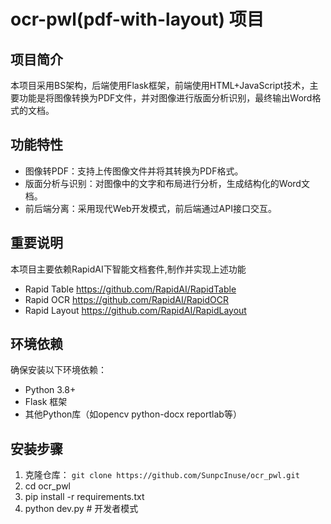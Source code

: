 # ocr-pwl(pdf-with-layout) 项目

## 项目简介
本项目采用BS架构，后端使用Flask框架，前端使用HTML+JavaScript技术，主要功能是将图像转换为PDF文件，并对图像进行版面分析识别，最终输出Word格式的文档。

## 功能特性
- 图像转PDF：支持上传图像文件并将其转换为PDF格式。
- 版面分析与识别：对图像中的文字和布局进行分析，生成结构化的Word文档。
- 前后端分离：采用现代Web开发模式，前后端通过API接口交互。

## 重要说明
本项目主要依赖RapidAI下智能文档套件,制作并实现上述功能
- Rapid Table https://github.com/RapidAI/RapidTable
- Rapid OCR https://github.com/RapidAI/RapidOCR
- Rapid Layout https://github.com/RapidAI/RapidLayout

## 环境依赖
确保安装以下环境依赖：
- Python 3.8+
- Flask 框架
- 其他Python库（如opencv python-docx reportlab等）

## 安装步骤
1. 克隆仓库：
   `git clone https://github.com/SunpcInuse/ocr_pwl.git`
2. cd ocr_pwl
3. pip install -r requirements.txt
4. python dev.py  # 开发者模式
